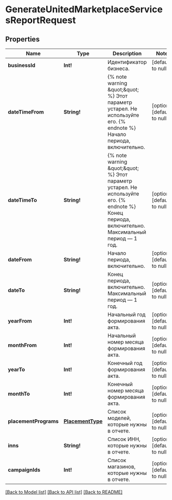 # GenerateUnitedMarketplaceServicesReportRequest

## Properties
Name | Type | Description | Notes
------------ | ------------- | ------------- | -------------
**businessId** | **Int!** | Идентификатор бизнеса. | [default to null]
**dateTimeFrom** | **String!** | {% note warning \&quot;\&quot; %}  Этот параметр устарел. Не используйте его.  {% endnote %}  Начало периода, включительно.  | [optional] [default to null]
**dateTimeTo** | **String!** | {% note warning \&quot;\&quot; %}  Этот параметр устарел. Не используйте его.  {% endnote %}  Конец периода, включительно. Максимальный период — 1 год.  | [optional] [default to null]
**dateFrom** | **String!** | Начало периода, включительно. | [optional] [default to null]
**dateTo** | **String!** | Конец периода, включительно. Максимальный период — 1 год. | [optional] [default to null]
**yearFrom** | **Int!** | Начальный год формирования акта. | [optional] [default to null]
**monthFrom** | **Int!** | Начальный номер месяца формирования акта. | [optional] [default to null]
**yearTo** | **Int!** | Конечный год формирования акта. | [optional] [default to null]
**monthTo** | **Int!** | Конечный номер месяца формирования акта. | [optional] [default to null]
**placementPrograms** | [**PlacementType**](PlacementType.md) | Список моделей, которые нужны в отчете.  | [optional] [default to null]
**inns** | **String!** | Список ИНН, которые нужны в отчете. | [optional] [default to null]
**campaignIds** | **Int!** | Список магазинов, которые нужны в отчете. | [optional] [default to null]

[[Back to Model list]](../README.md#documentation-for-models) [[Back to API list]](../README.md#documentation-for-api-endpoints) [[Back to README]](../README.md)


